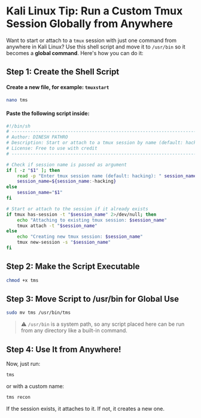 # Kali Linux Tip: Run a Custom Tmux Session Globally from Anywhere

Want to start or attach to a `tmux` session with just one command from anywhere in Kali Linux?
Use this shell script and move it to `/usr/bin` so it becomes a **global command**. Here's how you can do it:


## Step 1: Create the Shell Script
#### Create a new file, for example: `tmuxstart`
```bash
nano tms
```
#### Paste the following script inside:
```bash
#!/bin/sh
# -----------------------------------------------------------------------------
# Author: DINESH PATHRO
# Description: Start or attach to a tmux session by name (default: hacking)
# License: Free to use with credit
# -----------------------------------------------------------------------------

# Check if session name is passed as argument
if [ -z "$1" ]; then
    read -p "Enter tmux session name (default: hacking): " session_name
    session_name=${session_name:-hacking}
else
    session_name="$1"
fi

# Start or attach to the session if it already exists
if tmux has-session -t "$session_name" 2>/dev/null; then
    echo "Attaching to existing tmux session: $session_name"
    tmux attach -t "$session_name"
else
    echo "Creating new tmux session: $session_name"
    tmux new-session -s "$session_name"
fi
```
## Step 2: Make the Script Executable
```bash
chmod +x tms
```
## Step 3: Move Script to /usr/bin for Global Use
```bash
sudo mv tms /usr/bin/tms
```
> ⚠️ `/usr/bin` is a system path, so any script placed here can be run from any directory like a built-in command.

## Step 4: Use It from Anywhere!

Now, just run:
```bash
tms
```
 or with a custom name:
```bash
tms recon
```
If the session exists, it attaches to it. If not, it creates a new one.
